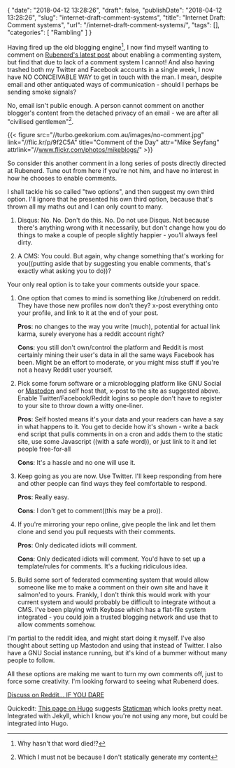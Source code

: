 {
    "date": "2018-04-12 13:28:26",
    "draft": false,
    "publishDate": "2018-04-12 13:28:26",
    "slug": "internet-draft-comment-systems",
    "title": "Internet Draft: Comment systems",
    "url": "\/internet-draft-comment-systems\/",
    "tags": [],
    "categories": [
    "Rambling"
    ]
}

Having fired up the old blogging engine[^die], I now find myself wanting to comment on [Rubenerd's latest post](https://rubenerd.com/rfc-comment-systems/) about enabling a commenting system, but find that due to lack of a comment system I cannot! And also having trashed both my Twitter and Facebook accounts in a single week, I now have NO CONCEIVABLE WAY to get in touch with the man. I mean, despite email and other antiquated ways of communication - should I perhaps be sending smoke signals?

No, email isn't public enough. A person cannot comment on another blogger's content from the detached privacy of an email - we are after all "civilised gentlemen"[^static].

{{< figure src="//turbo.geekorium.com.au/images/no-comment.jpg" link="//flic.kr/p/9f2C5A" title="Comment of the Day" attr="Mike Seyfang" attrlink="//www.flickr.com/photos/mikeblogs/" >}}

So consider this another comment in a long series of posts directly directed at Rubenerd. Tune out from here if you're not him, and have no interest in how he chooses to enable comments.

I shall tackle his so called "two options", and then suggest my own third option. I'll ignore that he presented his own third option, because that's thrown all my maths out and I can only count to many.

1.  Disqus: No. No. Don't do this. No. Do not use Disqus. Not because there's anything wrong with it necessarily, but don't change how you do things to make a couple of people slightly happier - you'll always feel dirty. 

2.  A CMS: You could. But again, why change something that's working for you((putting aside that by suggesting you enable comments, that's exactly what asking you to do))?

Your only real option is to take your comments outside your space.

1.  One option that comes to mind is something like /r/rubenerd on reddit. They have those new profiles now don't they? x-post everything onto your profile, and link to it at the end of your post.

    **Pros**: no changes to the way you write (much), potential for actual link karma, surely everyone has a reddit account right? 

    **Cons**: you still don't own/control the platform and Reddit is most certainly mining their user's data in all the same ways Facebook has been. Might be an effort to moderate, or you might miss stuff if you're not a heavy Reddit user yourself. 

2.  Pick some forum software or a microblogging platform like GNU Social or [Mastodon](https://joinmastodon.org/) and self host that, x-post to the site as suggested above. Enable Twitter/Facebook/Reddit logins so people don't have to register to your site to throw down a witty one-liner. 

    **Pros**: Self hosted means it's your data and your readers can have a say in what happens to it. You get to decide how it's shown - write a back end script that pulls comments in on a cron and adds them to the static site, use some Javascript ((with a safe word)), or just link to it and let people free-for-all

    **Cons**: It's a hassle and no one will use it.

3.  Keep going as you are now. Use Twitter. I'll keep responding from here and other people can find ways they feel comfortable to respond.

    **Pros**: Really easy.

    **Cons**: I don't get to comment((this may be a pro)). 

4.  If you're mirroring your repo online, give people the link and let them clone and send you pull requests with their comments.

    **Pros**: Only dedicated idiots will comment.

    **Cons**: Only dedicated idiots will comment. You'd have to set up a template/rules for comments. It's a fucking ridiculous idea. 

5.  Build some sort of federated commenting system that would allow someone like me to make a comment on their own site and have it salmon'ed to yours. Frankly, I don't think this would work with your current system and would probably be difficult to integrate without a CMS. I've been playing with Keybase which has a flat-file system integrated - you could join a trusted blogging network and use that to allow comments somehow.

I'm partial to the reddit idea, and might start doing it myself. I've also thought about setting up Mastodon and using that instead of Twitter. I also have a GNU Social instance running, but it's kind of a bummer without many people to follow.

All these options are making me want to turn my own comments off, just to force some creativity. I'm looking forward to seeing what Rubenerd does.

[Discuss on Reddit... IF YOU DARE](https://www.reddit.com/user/screenbeard/comments/8bq59h/internet_draft_comment_systems_xpost/)

Quickedit: [This page on Hugo](http://gohugo.io/content-management/comments/#comments-alternatives) suggests [Staticman](https://staticman.net/) which looks pretty neat. Integrated with Jekyll, which I know you're not using any more, but could be integrated into Hugo.

[^die]:Why hasn't that word died!?[^runninggag]
[^runninggag]:And is this becoming some sort of running gag?
[^static]:Which I must not be because I don't statically generate my content